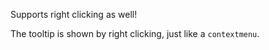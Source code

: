 ﻿<Codebox Title="Context Menu">
    <Description>
        <p>Supports right clicking as well!</p>
    </Description>
    <Demo>
        <Tooltip Triggers="@(new[] { TooltipTrigger.ContextMenu})">
            <Title>prompt text</Title>
            <ChildContent>
                <span>The tooltip is shown by right clicking, just like a <code>contextmenu</code>.</span>
            </ChildContent>
        </Tooltip>
    </Demo>
</Codebox>